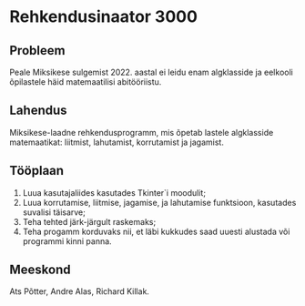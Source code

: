 # Rehkendusinaator 3000

## Probleem
Peale Miksikese sulgemist 2022. aastal ei leidu enam algklasside ja eelkooli õpilastele häid matemaatilisi abitööriistu.

## Lahendus
Miksikese-laadne rehkendusprogramm, mis õpetab lastele algklasside matemaatikat: liitmist, lahutamist, korrutamist ja jagamist.

## Tööplaan
1. Luua kasutajaliides kasutades Tkinter`i moodulit;
2. Luua korrutamise, liitmise, jagamise, ja lahutamise funktsioon, kasutades suvalisi täisarve;
3. Teha tehted järk-järgult raskemaks;
4. Teha progamm korduvaks nii, et läbi kukkudes saad uuesti alustada või programmi kinni panna.

## Meeskond
Ats Põtter,
Andre Alas,
Richard Killak.
